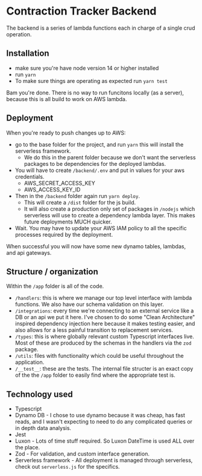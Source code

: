 # Contraction Tracker Backend

The backend is a series of lambda functions each in charge of a single crud operation.

## Installation
- make sure you're have node version 14 or higher installed
- run `yarn`
- To make sure things are operating as expected run `yarn test`

Bam you're done. There is no way to run funcitons locally (as a server), because this is all build to work on AWS lambda.

## Deployment
When you're ready to push changes up to AWS:
- go to the base folder for the project, and run `yarn` this will install the serverless framework.
  - We do this in the parent folder because we don't want the serverless packages to be dependencies for the deployed lambdas.
- You will have to create `/backend/.env` and put in values for your aws credentials.
  - AWS_SECRET_ACCESS_KEY
  - AWS_ACCESS_KEY_ID
- Then in the `/backend` folder again run `yarn deploy`.
  - This will create a `/dist` folder for the js build.
  - It will also create a production only set of packages in `/nodejs` which serverless will use to create a dependency lambda layer. This makes future deployments MUCH quicker.
- Wait. You may have to update your AWS IAM policy to all the specific processes required by the deployment.

When successful you will now have some new dynamo tables, lambdas, and api gateways.

## Structure / organization
Within the `/app` folder is all of the code.
- `/handlers`: this is where we manage our top level interface with lambda functions. We also have our schema validation on this layer.
- `/integrations`: every time we're connecting to an external service like a DB or an api we put it here. I've chosen to do some "Clean Architecture" inspired dependency injection here because it makes testing easier, and also allows for a less painful transition to replacement services.
- `/types`: this is where globally relevant custom Typescript interfaces live. Most of these are produced by the schemas in the handlers via the `zod` package.
- `/utils`: files with functionality which could be useful throughout the application.
- `/__test__`: these are the tests. The internal file structer is an exact copy of the the `/app` folder to easily find where the appropriate test is.

## Technology used
- Typescript
- Dynamo DB - I chose to use dynamo because it was cheap, has fast reads, and I wasn't expecting to need to do any complicated queries or in depth data analysis.
- Jest 
- Luxon - Lots of time stuff required. So Luxon DateTime is used ALL over the place.
- Zod - For validation, and custom interface generation.
- Serverless framework - All deployment is managed through serverless, check out `serverless.js` for the specifics.